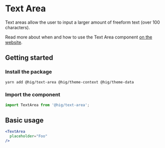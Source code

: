 # Text Area

Text areas allow the user to input a larger amount of freeform text (over 100 characters).

Read more about when and how to use the Text Area component [on the website](https://hig.autodesk.com/web/components/form-elements).

## Getting started

### Install the package

```bash
yarn add @hig/text-area @hig/theme-context @hig/theme-data
```

### Import the component

```js
import TextArea from '@hig/text-area';
```

## Basic usage

```jsx
<TextArea
  placeholder="Foo"
/>
```
